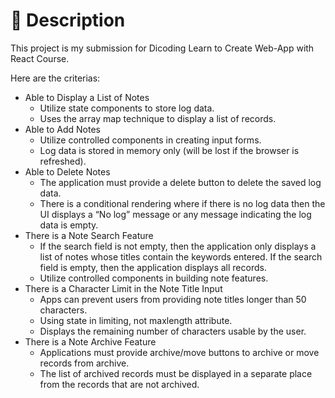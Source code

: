 # 📃 Description
This project is my submission for Dicoding Learn to Create Web-App with React Course.

Here are the criterias:
- Able to Display a List of Notes
  - Utilize state components to store log data.
  - Uses the array map technique to display a list of records.
- Able to Add Notes
  - Utilize controlled components in creating input forms.
  - Log data is stored in memory only (will be lost if the browser is refreshed).
- Able to Delete Notes
  - The application must provide a delete button to delete the saved log data.
  - There is a conditional rendering where if there is no log data then the UI displays a “No log” message or any message indicating the log data is empty.
- There is a Note Search Feature
  - If the search field is not empty, then the application only displays a list of notes whose titles contain the keywords entered. If the search field is empty, then the application displays all records.
  - Utilize controlled components in building note features.
- There is a Character Limit in the Note Title Input
  - Apps can prevent users from providing note titles longer than 50 characters.
  - Using state in limiting, not maxlength attribute.
  - Displays the remaining number of characters usable by the user.
- There is a Note Archive Feature
  - Applications must provide archive/move buttons to archive or move records from archive.
  - The list of archived records must be displayed in a separate place from the records that are not archived.
